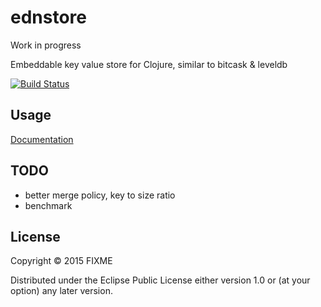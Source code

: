 # ednstore

Work in progress

Embeddable key value store for Clojure, similar to bitcask & leveldb


[![Build Status](https://travis-ci.org/lorthos/ednstore.png)](https://travis-ci.org/lorthos/ednstore.png)

## Usage

[Documentation](https://github.com/lorthos/ednstore/blob/master/doc/README.md)

## TODO

- better merge policy, key to size ratio
- benchmark

## License

Copyright © 2015 FIXME

Distributed under the Eclipse Public License either version 1.0 or (at
your option) any later version.
